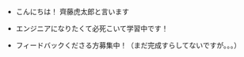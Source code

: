 - こんにちは！
  齊藤虎太郎と言います
  
- エンジニアになりたくて必死こいて学習中です！

- フィードバックくださる方募集中！（まだ完成すらしてないですが。。。）

<!---
k-saito-en/k-saito-en is a ✨ special ✨ repository because its `README.md` (this file) appears on your GitHub profile.
You can click the Preview link to take a look at your changes.
--->
